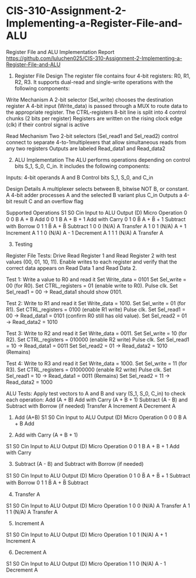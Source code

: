 # CIS-310-Assignment-2-Implementing-a-Register-File-and-ALU
Register File and ALU Implementation Report
https://github.com/luluchen025/CIS-310-Assignment-2-Implementing-a-Register-File-and-ALU


1. Register File Design
The register file contains four 4-bit registers: R0, R1, R2, R3. It supports dual-read and single-write operations with the following components:

Write Mechanism
A 2-bit selector (Sel_write) chooses the destination register
A 4-bit input (Write_data) is passed through a MUX to route data to the appropriate register.
The CTRL-registers 8-bit line is split into 4 control chunks (2 bits per register)
Registers are written on the rising clock edge (clk) if their control signal is active

Read Mechanism
Two 2-bit selectors (Sel_read1 and Sel_read2) control connect to separate 4-to-1multiplexers that allow simultaneous reads from any two registers
Outputs are labeled Read_data1 and Read_data2

2. ALU Implementation
The ALU performs operations depending on control bits S_1, S_0, C_in. It includes the following components:

Inputs:
4-bit operands A and B
Control bits S_1, S_0, and C_in

Design Details
A multiplexer selects between B, bitwise NOT B, or constant.
A 4-bit adder processes A and the selected B variant plus C_in
Outputs a 4-bit result C and an overflow flag

Supported Operations
S1
S0
Cin
Input to ALU
Output (D)
Micro Operation
0
0
0
B
A + B
Add
0
0
1
B
A + B + 1
Add with Carry
0
1
0
B̅
A + B̅ + 1
Subtract with Borrow
0
1
1
B̅
A + B̅
Subtract
1
0
0
(N/A)
A
Transfer A
1
0
1
(N/A)
A + 1
Increment A
1
1
0
(N/A)
A - 1
Decrement A
1
1
1
(N/A)
A
Transfer A



3. Testing

Register File Tests:
Drive Read Register 1 and Read Register 2 with test values (00, 01, 10, 11). 
Enable writes to each register and verify that the correct data appears on Read Data 1 and Read Data 2.

Test 1: Write a value to R0 and read it
Set Write_data = 0101
Set Sel_write = 00 (for R0).
Set CTRL_registers = 01 (enable write to R0).
Pulse clk.
Set Sel_read1 = 00 → Read_data1 should show 0101.


Test 2: Write to R1 and read it
Set Write_data = 1010.
Set Sel_write = 01 (for R1).
Set CTRL_registers = 0100 (enable R1 write)
Pulse clk.
Set Sel_read1 = 00 → Read_data1 = 0101 (confirm R0 still has old value).
Set Sel_read2 = 01 → Read_data2 = 1010 


Test 3: Write to R2 and read it
Set Write_data = 0011.
Set Sel_write = 10 (for R2).
Set CTRL_registers = 010000 (enable R2 write)
Pulse clk.
Set Sel_read1 = 10 → Read_data1 = 0011 
Set Sel_read2 = 01 → Read_data2 = 1010 (Remains)



Test 4: Write to R3 and read it
Set Write_data = 1000.
Set Sel_write = 11 (for R3).
Set CTRL_registers = 01000000 (enable R2 write)
Pulse clk.
Set Sel_read1 = 10 → Read_data1 = 0011 (Remains)
Set Sel_read2 = 11 → Read_data2 = 1000



ALU Tests:
Apply test vectors to A and B and vary (S_1, S_0, C_in) to check each operation:
Add (A + B) 
Add with Carry (A + B + 1) 
Subtract (A - B) and Subtract with Borrow (if needed) 
Transfer A 
Increment A 
Decrement A

1. Add (A+B)
S1
S0
Cin
Input to ALU
Output (D)
Micro Operation
0
0
0
B
A + B
Add



2. Add with Carry (A + B + 1) 

S1
S0
Cin
Input to ALU
Output (D)
Micro Operation
0
0
1
B
A + B + 1
Add with Carry




3. Subtract (A - B) and Subtract with Borrow (if needed) 

S1
S0
Cin
Input to ALU
Output (D)
Micro Operation
0
1
0
B̅
A + B̅ + 1
Subtract with Borrow
0
1
1
B̅
A + B̅
Subtract





4. Transfer A 

S1
S0
Cin
Input to ALU
Output (D)
Micro Operation
1
0
0
(N/A)
A
Transfer A
1
1
1
(N/A)
A
Transfer A




5. Increment A 

S1
S0
Cin
Input to ALU
Output (D)
Micro Operation
1
0
1
(N/A)
A + 1
Increment A



6. Decrement A

S1
S0
Cin
Input to ALU
Output (D)
Micro Operation
1
1
0
(N/A)
A - 1
Decrement A


